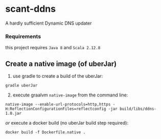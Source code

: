 # scant-ddns
A hardly sufficient Dynamic DNS updater

### Requirements
this project requires `Java 8` and `Scala 2.12.8`

## Create a native image (of uberJar)
1. use gradle to create a build of the uberJar:
```
gradle uberJar
```
2. execute graalvm `native-image` from the command line:
```
native-image --enable-url-protocols=http,https -H:ReflectionConfigurationFiles=reflectconfig -jar build/libs/ddns-1.0.jar
```
*or*
execute a docker build (no uberJar build step required):
```
docker build -f Dockerfile.native .
```

